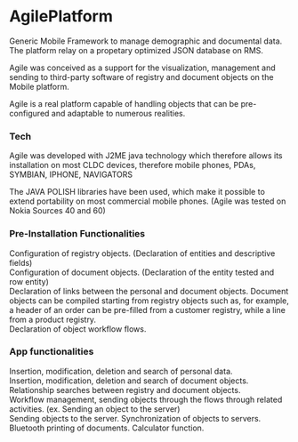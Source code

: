 # AgilePlatform

Generic Mobile Framework to manage demographic and documental data.  
The platform relay on a propetary optimized JSON database on RMS.  

Agile was conceived as a support for the visualization, management and sending to third-party software of registry and document objects on the Mobile platform.  

Agile is a real platform capable of handling objects that can be pre-configured and adaptable to numerous realities.  


### Tech

Agile was developed with J2ME java technology which therefore allows its installation on most CLDC devices, therefore mobile phones, PDAs, SYMBIAN, IPHONE, NAVIGATORS

The JAVA POLISH libraries have been used, which make it possible to extend portability on most commercial mobile phones. (Agile was tested on Nokia Sources 40 and 60)

### Pre-Installation Functionalities

Configuration of registry objects. (Declaration of entities and descriptive fields)  
Configuration of document objects. (Declaration of the entity tested and row entity)  
Declaration of links between the personal and document objects. Document objects can be compiled starting from registry objects such as, for example, a header of an order can be pre-filled from a customer registry, while a line from a product registry.  
Declaration of object workflow flows.  


### App functionalities


Insertion, modification, deletion and search of personal data.  
Insertion, modification, deletion and search of document objects.  
Relationship searches between registry and document objects.  
Workflow management, sending objects through the flows through related activities. (ex. Sending an object to the server)  
Sending objects to the server. Synchronization of objects to servers. Bluetooth printing of documents. Calculator function.  
